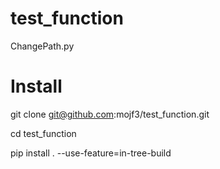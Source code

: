 # test_function
ChangePath.py 


# Install
git clone git@github.com:mojf3/test_function.git

cd test_function

pip install . --use-feature=in-tree-build


